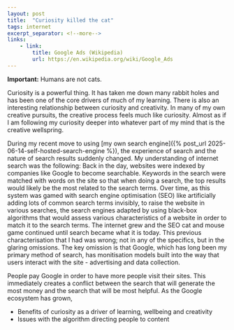 ```yaml
---
layout: post
title:  "Curiosity killed the cat"
tags: internet
excerpt_separator: <!--more-->
links:
    - link:
        title: Google Ads (Wikipedia)
        url: https://en.wikipedia.org/wiki/Google_Ads
---
```


**Important:** Humans are not cats.
<!--more-->

Curiosity is a powerful thing. It has taken me down many rabbit holes and has been one of the core drivers of much of my learning. There is also an interesting relationship between curiosity and creativity. In many of my own creative pursuits, the creative process feels much like curiosity. Almost as if I am following my curiosity deeper into whatever part of my mind that is the creative wellspring.

During my recent move to using [my own search engine]({% post_url 2025-06-14-self-hosted-search-engine %}), the experience of search and the nature of search results suddenly changed. My understanding of internet search was the following: Back in the day, websites were indexed by companies like Google to become searchable. Keywords in the search were matched with words on the site so that when doing a search, the top results would likely be the most related to the search terms. Over time, as this system was gamed with search engine optimisation (SEO) like artificially adding lots of common search terms invisibly, to raise the website in various searches, the search engines adapted by using black-box algorithms that would assess various characteristics of a website in order to match it to the search terms. The internet grew and the SEO cat and mouse game continued until search became what it is today. This previous characterisation that I had was wrong; not in any of the specifics, but in the glaring omissions. The key omission is that Google, which has long been my primary method of search, has monitisation models built into the way that users interact with the site - advertising and data collection.

People pay Google in order to have more people visit their sites. This immediately creates a conflict between the search that will generate the most money and the search that will be most helpful. As the Google ecosystem has grown,  

- Benefits of curiosity as a driver of learning, wellbeing and creativity
- Issues with the algorithm directing people to content